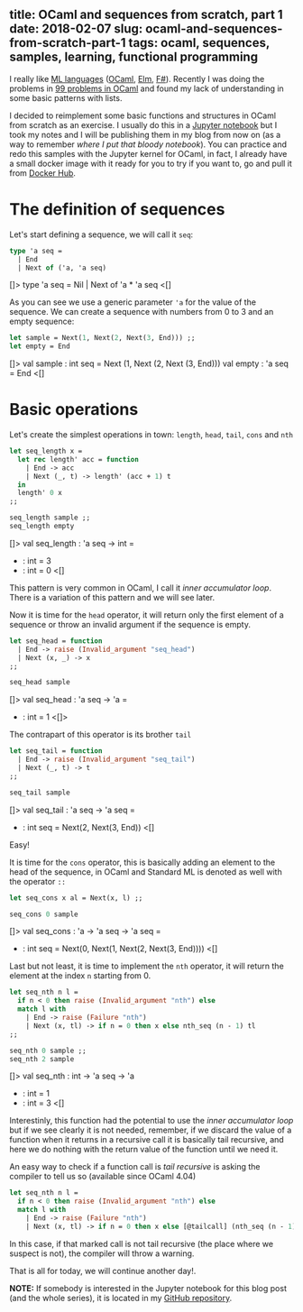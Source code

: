 title: OCaml and sequences from scratch, part 1
date: 2018-02-07
slug: ocaml-and-sequences-from-scratch-part-1
tags: ocaml, sequences, samples, learning, functional programming
---

I really like [ML languages](https://en.wikipedia.org/wiki/Category:ML_programming_language_family) ([OCaml](https://ocaml.org/), [Elm](http://elm-lang.org/), [F#](http://fsharp.org/)). Recently I was doing the problems in [99 problems in OCaml](https://ocaml.org/learn/tutorials/99problems.html) and found my lack of understanding in some basic patterns with lists.

I decided to reimplement some basic functions and structures in OCaml from scratch as an exercise. I usually do this in a [Jupyter notebook](http://jupyter.org/) but I took my notes and I will be publishing them in my blog from now on (as a way to remember _where I put that bloody notebook_). You can practice and redo this samples with the Jupyter kernel for OCaml, in fact, I already have a small docker image with it ready for you to try if you want to, go and pull it from [Docker Hub](https://hub.docker.com/r/cprieto/jupyter-ocaml/).

# The definition of sequences

Let's start defining a sequence, we will call it `seq`:

```ocaml
type 'a seq =
  | End
  | Next of ('a, 'a seq)
```
[]>
type 'a seq = Nil | Next of 'a * 'a seq
<[]

As you can see we use a generic parameter `'a` for the value of the sequence. We can create a sequence with numbers from 0 to 3 and an empty sequence:

```ocaml
let sample = Next(1, Next(2, Next(3, End))) ;;
let empty = End
```
[]>
val sample : int seq = Next (1, Next (2, Next (3, End)))
val empty : 'a seq = End
<[]

# Basic operations

Let's create the simplest operations in town: `length`, `head`, `tail`, `cons` and `nth`

```ocaml
let seq_length x =
  let rec length' acc = function
    | End -> acc
    | Next (_, t) -> length' (acc + 1) t
  in
  length' 0 x
;;

seq_length sample ;;
seq_length empty
```
[]>
val seq_length : 'a seq -> int = <fun>
- : int = 3
- : int = 0
<[]

This pattern is very common in OCaml, I call it _inner accumulator loop_. There is a variation of this pattern and we will see later.

Now it is time for the `head` operator, it will return only the first element of a sequence or throw an invalid argument if the sequence is empty.

```ocaml
let seq_head = function
  | End -> raise (Invalid_argument "seq_head")
  | Next (x, _) -> x
;;

seq_head sample
```
[]>
val seq_head : 'a seq -> 'a = <fun>
- : int = 1
<[]>

The contrapart of this operator is its brother `tail`

```ocaml
let seq_tail = function
  | End -> raise (Invalid_argument "seq_tail")
  | Next (_, t) -> t
;;

seq_tail sample
```
[]>
val seq_tail : 'a seq -> 'a seq = <fun>
- : int seq = Next(2, Next(3, End))
<[]

Easy!

It is time for the `cons` operator, this is basically adding an element to the head of the sequence, in OCaml and Standard ML is denoted as well with the operator `::`

```ocaml
let seq_cons x al = Next(x, l) ;;

seq_cons 0 sample
```
[]>
val seq_cons : 'a -> 'a seq -> 'a seq = <fun>
- : int seq = Next(0, Next(1, Next(2, Next(3, End))))
<[]

Last but not least, it is time to implement the `nth` operator, it will return the element at the index `n` starting from 0.

```ocaml
let seq_nth n l =
  if n < 0 then raise (Invalid_argument "nth") else
  match l with
    | End -> raise (Failure "nth")
    | Next (x, tl) -> if n = 0 then x else nth_seq (n - 1) tl
;;

seq_nth 0 sample ;;
seq_nth 2 sample
```
[]>
val seq_nth : int -> 'a seq -> 'a
- : int = 1
- : int = 3
<[]

Interestinly, this function had the potential to use the _inner accumulator loop_ but if we see clearly it is not needed, remember, if we discard the value of a function when it returns in a recursive call it is basically tail recursive, and here we do nothing with the return value of the function until we need it.

An easy way to check if a function call is _tail recursive_ is asking the compiler to tell us so (available since OCaml 4.04)

```ocaml
let seq_nth n l =
  if n < 0 then raise (Invalid_argument "nth") else
  match l with
    | End -> raise (Failure "nth")
    | Next (x, tl) -> if n = 0 then x else [@tailcall] (nth_seq (n - 1) tl)
```

In this case, if that marked call is not tail recursive (the place where we suspect is not), the compiler will throw a warning.

That is all for today, we will continue another day!.

**NOTE:** If somebody is interested in the Jupyter notebook for this blog post (and the whole series), it is located in my [GitHub repository](https://github.com/cprieto/notebooks/blob/master/ocaml/OCaml_lists.ipynb).
